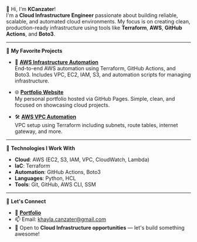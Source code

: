 👋 Hi, I'm **KCanzater**!  
I'm a **Cloud Infrastructure Engineer** passionate about building reliable, scalable, and automated cloud environments. My focus is on creating clean, production-ready infrastructure using tools like **Terraform**, **AWS**, **GitHub Actions**, and **Boto3**.

---

🚀 **My Favorite Projects**

- 🔧 **[AWS Infrastructure Automation](https://github.com/K-Canzater/AWS-Infrastructure-Automation-with-Terraform-GitHub-Actions-Boto3)**  
  End-to-end AWS automation using Terraform, GitHub Actions, and Boto3. Includes VPC, EC2, IAM, S3, and automation scripts for managing infrastructure.

- 🌐 **[Portfolio Website](https://k-canzater.github.io/KCanzater/index.html)**  
  My personal portfolio hosted via GitHub Pages. Simple, clean, and focused on showcasing cloud projects.

- 🛠️ **[AWS VPC Automation](https://github.com/K-Canzater/AWS-VPC-Automation)**  
  VPC setup using Terraform including subnets, route tables, internet gateway, and more.

---

🔧 **Technologies I Work With**

- **Cloud**: AWS (EC2, S3, IAM, VPC, CloudWatch, Lambda)  
- **IaC**: Terraform  
- **Automation**: GitHub Actions, Boto3  
- **Languages**: Python, HCL  
- **Tools**: Git, GitHub, AWS CLI, SSM  

---

🤝 **Let's Connect**

- 💼 [**Portfolio**](https://k-canzater.github.io/KCanzater/index.html)  
- 📫 Email: [khayla.canzater@gmail.com](mailto:khayla.canzater@gmail.com)  
- 💬 Open to **Cloud Infrastructure opportunities** — let's build something awesome!
